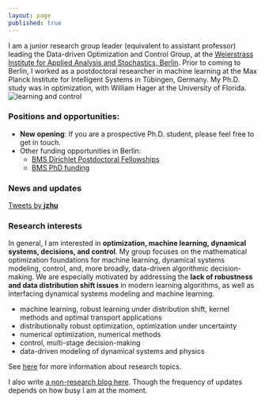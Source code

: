 ```yaml
---
layout: page
published: true
---
```

I am a junior research group leader (equivalent to assistant professor) leading the Data-driven Optimization and Control Group, at the [Weierstrass Institute for Applied Analysis and Stochastics, Berlin](https://www.wias-berlin.de/). Prior to coming to Berlin, I worked as a postdoctoral researcher in machine learning at the Max Planck Institute for Intelligent Systems in Tübingen, Germany. My Ph.D. study was in optimization, with William Hager at the University of Florida.
![learning and control](/images/atom.png)


### **Positions and opportunities**:

- **New opening**: If you are a prospective Ph.D. student, please feel free to get in touch.
- Other funding opportunities in Berlin: 
  - [BMS Dirichlet Postdoctoral Fellowships](https://math-berlin.de/bms-faculty/dirichlet-postdoctoral-program)
  - [BMS PhD funding](https://math-berlin.de/application)

### News and updates
<a class="twitter-timeline" data-width="400" href="https://twitter.com/__jzhu__?ref_src=twsrc%5Etfw">Tweets by __jzhu__</a> <script async src="https://platform.twitter.com/widgets.js" charset="utf-8"></script>

### Research interests

In general, I am interested in **optimization, machine learning, dynamical systems, decisions, and control**. My group focuses on the mathematical optimization foundations for machine learning, dynamical systems modeling, control, and, more broadly, data-driven algorithmic decision-making. We are especially motivated by addressing the **lack of robustness and data distribution shift issues** in modern learning algorithms, as well as interfacing dynamical systems modeling and machine learning.

+ machine learning, robust learning under distribution shift, kernel methods and optimal transport applications
+ distributionally robust optimization, optimization under uncertainty
+ numerical optimization, numerical methods
+ control, multi-stage decision-making
+ data-driven modeling of dynamical systems and physics

See [here](/research/) for more information about research topics.

I also write [a non-research blog here](https://jj-zhu.github.io/blog/). Though the frequency of updates depends on how busy I am at the moment.
